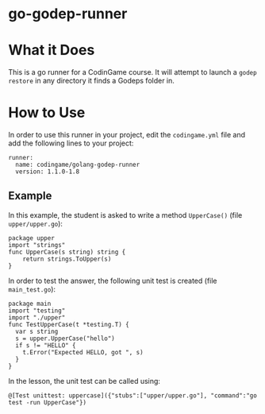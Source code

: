 # go-godep-runner

# What it Does

This is a go runner for a CodinGame course. It will attempt to launch a `godep restore` in any directory it finds a Godeps folder in.

# How to Use

In order to use this runner in your project, edit the `codingame.yml` file and add the following lines to your project:

    runner:
      name: codingame/golang-godep-runner
      version: 1.1.0-1.8


## Example

In this example, the student is asked to write a method `UpperCase()` (file `upper/upper.go`):

```golang
package upper
import "strings"
func UpperCase(s string) string {
	return strings.ToUpper(s)
}
```

In order to test the answer, the following unit test is created (file `main_test.go`):

```golang
package main
import "testing"
import "./upper"
func TestUpperCase(t *testing.T) {
  var s string
  s = upper.UpperCase("hello")
  if s != "HELLO" {
    t.Error("Expected HELLO, got ", s)
  }
}
```

In the lesson, the unit test can be called using:

`@[Test unittest: uppercase]({"stubs":["upper/upper.go"], "command":"go test -run UpperCase"})`
